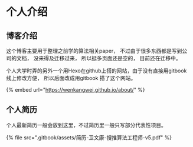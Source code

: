 # 个人介绍

## 博客介绍

这个博客主要用于整理之前学的算法相关paper， 不过由于很多东西都是写到公司的文档， 没来得及迁移过来， 所以挺多页面还是空的， 目前还在迁移中。



个人大学时弄的另外一个用Hexo在github上搭的网站，由于没有直接用gitbook 线上修改方便， 所以后面改成用gitbook 搭了这个网站。

{% embed url="https://wenkangwei.github.io/about/" %}

## 个人简历

个人最新简历一般会放到这里，不过简历里一般只写部分代表性项目。

{% file src=".gitbook/assets/简历-卫文康-搜推算法工程师-v5.pdf" %}
